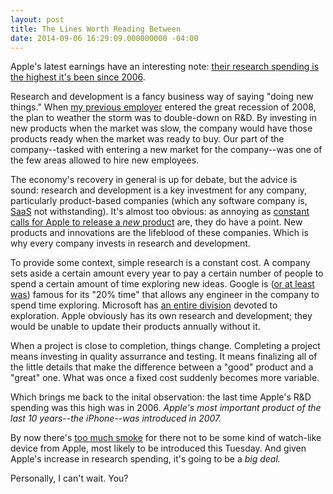 ```yaml
---
layout: post
title: The Lines Worth Reading Between
date: 2014-09-06 16:29:09.000000000 -04:00
---
```

Apple's latest earnings have an interesting note: [their research spending is the highest it's been since 2006][mr-rnd].

[mr-rnd]: http://www.macrumors.com/2014/07/23/apple-rd-spending-iwatch/

Research and development is a fancy business way of saying "doing new things." When [my previous employer][bb] entered the great recession of 2008, the plan to weather the storm was to double-down on R&D. By investing in new products when the market was slow, the company would have those products ready when the market was ready to buy. Our part of the company--tasked with entering a new market for the company--was one of the few areas allowed to hire new employees.

The economy's recovery in general is up for debate, but the advice is sound: research and development is a key investment for any company, particularly product-based companies (which any software company is, [SaaS][saas] not withstanding). It's almost too obvious: as annoying as [constant calls for Apple to release a *new* product][twi] are, they do have a point. New products and innovations are the lifeblood of these companies. Which is why every company invests in research and development.

[bb]: http://www.blackbaud.com/
[saas]: http://en.wikipedia.org/wiki/Software_as_a_service
[twi]: http://paperairplanemob.tumblr.com/post/80256038094

To provide some context, simple research is a constant cost. A company sets aside a certain amount every year to pay a certain number of people to spend a certain amount of time exploring new ideas. Google is ([or at least was][end20]) famous for its "20% time" that allows any engineer in the company to spend time exploring. Microsoft has [an entire division][msresearch] devoted to exploration. Apple obviously has its own research and development; they would be unable to update their products annually without it.

[end20]: http://qz.com/115831/googles-20-time-which-brought-you-gmail-and-adsense-is-now-as-good-as-dead/
[msresearch]: http://research.microsoft.com

When a project is close to completion, things change. Completing a project means investing in quality assurrance and testing. It means finalizing all of the little details that make the difference between a "good" product and a "great" one. What was once a fixed cost suddenly becomes more variable.

Which brings me back to the inital observation: the last time Apple's R&D spending was this high was in 2006. *Apple's most important product of the last 10 years--the iPhone--was introduced in 2007.*

By now there's [too much smoke][tms] for there not to be some kind of watch-like device from Apple, most likely to be introduced this Tuesday. And given Apple's increase in research spending, it's going to be a *big deal.*

Personally, I can't wait. You?

[tms]: https://www.google.com/?q=apple+iwatch+too+much+smoke